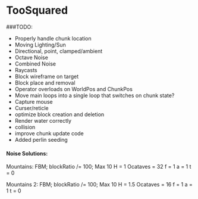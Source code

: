 # TooSquared

###TODO: 
 * Properly handle chunk location
 * Moving Lighting/Sun
 * Directional, point, clamped/ambient
 * Octave Noise
 * Combined Noise
 * Raycasts
 * Block wireframe on target
 * Block place and removal
 * Operator overloads on WorldPos and ChunkPos
 * Move main loops into a single loop that switches on chunk state?
 * Capture mouse
 * Curser/reticle
 * optimize block creation and deletion
 * Render water correctly
 * collision
 * improve chunk update code
 * Added perlin seeding









#### Noise Solutions:
Mountains:
FBM;
blockRatio /= 100;
Max 10
H = 1
Ocataves = 32
f = 1
a = 1
t = 0

Mountains 2:
FBM;
blockRatio /= 100;
Max 10
H = 1.5
Ocataves = 16
f = 1
a = 1
t = 0

